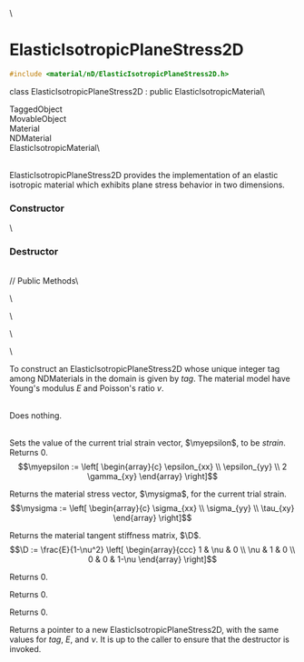 \
# ElasticIsotropicPlaneStress2D 

```cpp
#include <material/nD/ElasticIsotropicPlaneStress2D.h>
```

class ElasticIsotropicPlaneStress2D : public ElasticIsotropicMaterial\

TaggedObject\
MovableObject\
Material\
NDMaterial\
ElasticIsotropicMaterial\

\
ElasticIsotropicPlaneStress2D provides the implementation of an elastic
isotropic material which exhibits plane stress behavior in two
dimensions.

### Constructor

\
### Destructor

\
// Public Methods\

\

\

\

\

To construct an ElasticIsotropicPlaneStress2D whose unique integer tag
among NDMaterials in the domain is given by *tag*. The material model
have Young's modulus *E* and Poisson's ratio *v*.

\
Does nothing.

\
Sets the value of the current trial strain vector, $\myepsilon$, to be
*strain*. Returns $0$.
$$\myepsilon := \left[
   \begin{array}{c}
       \epsilon_{xx} \\
       \epsilon_{yy}   \\
       2 \gamma_{xy}   
   \end{array} 
 \right]$$


Returns the material stress vector, $\mysigma$, for the current trial
strain.
$$\mysigma := \left[
   \begin{array}{c}
       \sigma_{xx} \\
       \sigma_{yy}   \\
       \tau_{xy}   
   \end{array} 
 \right]$$


Returns the material tangent stiffness matrix, $\D$.
$$\D := \frac{E}{1-\nu^2} \left[
   \begin{array}{ccc}
         1 & \nu &     0 \\
       \nu &   1 &     0 \\
         0 &   0 & 1-\nu
   \end{array} 
 \right]$$


Returns $0$.

Returns $0$.

Returns $0$.

Returns a pointer to a new ElasticIsotropicPlaneStress2D, with the same
values for *tag*, *E*, and $\nu$. It is up to the caller to ensure that
the destructor is invoked.
